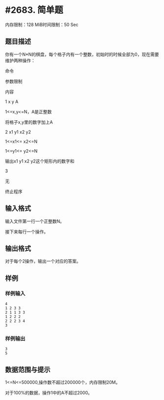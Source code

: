 # #2683. 简单题

内存限制：128 MiB时间限制：50 Sec

## 题目描述

你有一个N*N的棋盘，每个格子内有一个整数，初始时的时候全部为0，现在需要维护两种操作：

 

命令

参数限制

内容

1 x y A

1<=x,y<=N，A是正整数

将格子x,y里的数字加上A

2 x1 y1 x2 y2

1<=x1<= x2<=N

1<=y1<= y2<=N

输出x1 y1 x2 y2这个矩形内的数字和

3

无

终止程序

## 输入格式

输入文件第一行一个正整数N。

接下来每行一个操作。

 

## 输出格式

对于每个2操作，输出一个对应的答案。

 

## 样例

### 样例输入

    
    4
    1 2 3 3
    2 1 1 3 3
    1 2 2 2
    2 2 2 3 4
    3
     
    
    

### 样例输出

    
    3
    5
     
    
    

## 数据范围与提示

1<=N<=500000,操作数不超过200000个，内存限制20M。

对于100%的数据，操作1中的A不超过2000。
